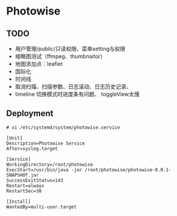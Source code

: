 # Photowise

## TODO
- 用户管理/public/只读权限、菜单setting与权限
- 缩略图测试（ffmpeg、thumbnaitor）
- 地图添加点：leaflet
- 国际化
- 时间线
- 取消扫描、扫描参数、日志滚动、日志历史记录、
- timeline 切换模式时进度条有问题、 toggleView太慢

## Deployment

```
# vi /etc/systemd/system/photowise.service

[Unit]
Description=Photowise Service
After=syslog.target

[Service]
WorkingDirectory=/root/photowise
ExecStart=/usr/bin/java -jar /root/photowise/photowise-0.0.1-SNAPSHOT.jar
SuccessExitStatus=143
Restart=always
RestartSec=30

[Install]
WantedBy=multi-user.target
```